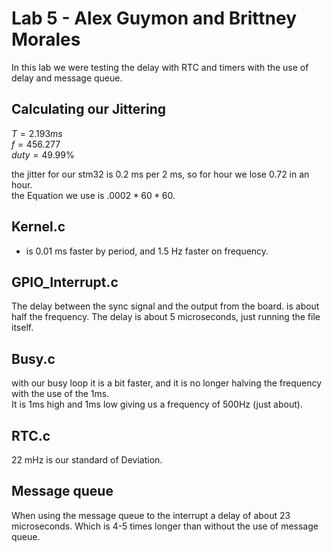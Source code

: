 # Lab 5 - Alex Guymon and Brittney Morales

In this lab we were testing the delay with RTC and timers with the use of delay and message queue.

## Calculating our Jittering

$T = 2.193 ms$\
$f = 456.277$\
$duty = 49.99$%

the jitter for our stm32 is 0.2 ms per 2 ms, so for hour we lose 0.72 in an hour.\
the Equation we use is $.0002 * 60 * 60$.

## Kernel.c

- is 0.01 ms faster by period, and 1.5 Hz faster on frequency.

## GPIO_Interrupt.c

The delay between the sync signal and the output from the board. is about half the frequency.
The delay is about 5 microseconds, just running the file itself.

## Busy.c

with our busy loop it is a bit faster, and it is no longer halving the frequency with the use of the 1ms.\
It is 1ms high and 1ms low giving us a frequency of 500Hz (just about).

## RTC.c

22 mHz is our standard of Deviation.

## Message queue

When using the message queue to the interrupt a delay of about 23 microseconds. Which is 4-5 times longer than without the use of message queue.
